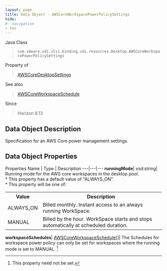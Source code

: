 ```yaml
---
layout: page
title: Data Object - AWSCoreWorkspacePowerPolicySettings
hide:
#- navigation
- toc
---
```






Java Class
> `com.vmware.vdi.vlsi.binding.vdi.resources.Desktop.AWSCoreWorkspacePowerPolicySettings`

Property of
> [AWSCoreDesktopSettings](vdi.resources.Desktop.AWSCoreDesktopSettings.md#field_detail)

See also
> [AWSCoreWorkspaceSchedule](vdi.resources.Desktop.AWSCoreWorkspaceSchedule.md)

Since
> Horizon 8.13


## Data Object Description

Specification for an AWS Core power management settings.

## Data Object Properties
Properties
Name |  Type |  Description
---|---|---
**runningMode**|  xsd:string|  Running mode for the AWS core workspaces in the desktop pool.<br>* This property has a default value of "ALWAYS_ON".<br>* This property will be one of:<br><table><tr><th>Value</th><th>Description</th></tr><tr><td>ALWAYS_ON</td><td>Billed monthly. Instant access to an always running WorkSpace.</td></tr><tr><td>MANUAL</td><td>Billed by the hour. WorkSpace starts and stops automatically at scheduled duration.</td></tr></table>
**workspaceSchedules**| [AWSCoreWorkspaceSchedule[]](vdi.resources.Desktop.AWSCoreWorkspaceSchedule.md)|  The Schedules for workspace power policy can only be set for workspaces where the running mode is set to MANUAL. [^1]


 


[^1]: This property need not be set.